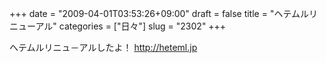 +++
date = "2009-04-01T03:53:26+09:00"
draft = false
title = "ヘテムルリニューアル"
categories = ["日々"]
slug = "2302"
+++

へテムルリニュ－アルしたよ！
<a href="http://heteml.jp/uso/top/index.html">http://heteml.jp</a>
